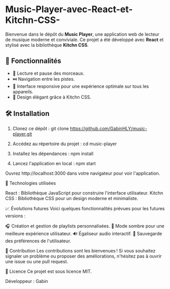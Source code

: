 # Music-Player-avec-React-et-Kitchn-CSS-

Bienvenue dans le dépôt du **Music Player**, une application web de lecteur de musique moderne et conviviale. Ce projet a été développé avec **React** et stylisé avec la bibliothèque **Kitchn CSS**.

## 🎯 Fonctionnalités

- 🎵 Lecture et pause des morceaux.
- ⏭️ Navigation entre les pistes.
- 📱 Interface responsive pour une expérience optimale sur tous les appareils.
- 🎨 Design élégant grâce à Kitchn CSS.

## 🛠️ Installation

1. Clonez ce dépôt :
   git clone https://github.com/GabinHLY/music-player.git

2. Accédez au répertoire du projet :
   cd music-player

3. Installez les dépendances :
   npm install

4. Lancez l'application en local :
npm start

Ouvrez http://localhost:3000 dans votre navigateur pour voir l'application.


🌟 Technologies utilisées

React : Bibliothèque JavaScript pour construire l'interface utilisateur.
Kitchn CSS : Bibliothèque CSS pour un design moderne et minimaliste.

📈 Évolutions futures
Voici quelques fonctionnalités prévues pour les futures versions :

🎧 Création et gestion de playlists personnalisées.
🌙 Mode sombre pour une meilleure expérience utilisateur.
🔊 Égaliseur audio interactif.
💾 Sauvegarde des préférences de l'utilisateur.

🤝 Contribution
Les contributions sont les bienvenues ! Si vous souhaitez signaler un problème ou proposer des améliorations, n'hésitez pas à ouvrir une issue ou une pull request.

📜 Licence
Ce projet est sous licence MIT.

Développeur : Gabin
